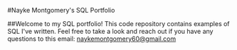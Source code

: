 #Nayke Montgomery's SQL Portfolio

##Welcome to my SQL portfolio! This code repository contains examples of SQL I've written. Feel free to take a look and reach out  if you have any questions to this email: naykemontgomery60@gmail.com
